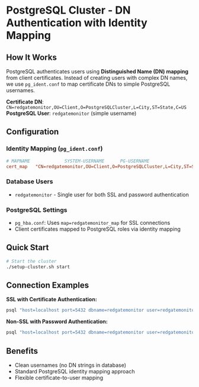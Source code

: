 # PostgreSQL Cluster - DN Authentication with Identity Mapping

## How It Works

PostgreSQL authenticates users using **Distinguished Name (DN) mapping** from client certificates. Instead of creating users with complex DN names, we use `pg_ident.conf` to map certificate DNs to simple PostgreSQL usernames.

**Certificate DN**: `CN=redgatemonitor,OU=Client,O=PostgreSQLCluster,L=City,ST=State,C=US`  
**PostgreSQL User**: `redgatemonitor` (simple username)

## Configuration

### Identity Mapping (`pg_ident.conf`)

```conf
# MAPNAME             SYSTEM-USERNAME      PG-USERNAME  
cert_map   "CN=redgatemonitor,OU=Client,O=PostgreSQLCluster,L=City,ST=State,C=US"    redgatemonitor
```

### Database Users

- `redgatemonitor` - Single user for both SSL and password authentication

### PostgreSQL Settings

- `pg_hba.conf`: Uses `map=redgatemonitor_map` for SSL connections
- Client certificates mapped to PostgreSQL roles via identity mapping

## Quick Start

```bash
# Start the cluster  
./setup-cluster.sh start
```

## Connection Examples

**SSL with Certificate Authentication:**

```bash
psql "host=localhost port=5432 dbname=redgatemonitor user=redgatemonitor sslmode=require sslcert=./node1/certs/redgatemonitor.crt sslkey=./node1/certs/redgatemonitor.key sslrootcert=./node1/certs/ca.crt"
```

**Non-SSL with Password Authentication:**

```bash
psql "host=localhost port=5432 dbname=redgatemonitor user=redgatemonitor password=changeme sslmode=disable"
```

## Benefits

- Clean usernames (no DN strings in database)
- Standard PostgreSQL identity mapping approach
- Flexible certificate-to-user mapping
